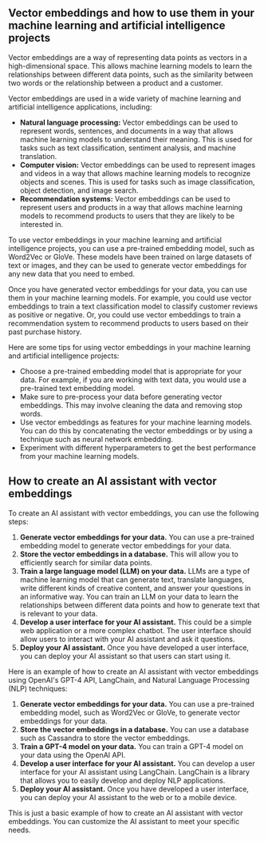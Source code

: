 ## Vector embeddings and how to use them in your machine learning and artificial intelligence projects

Vector embeddings are a way of representing data points as vectors in a high-dimensional space. This allows machine learning models to learn the relationships between different data points, such as the similarity between two words or the relationship between a product and a customer.

Vector embeddings are used in a wide variety of machine learning and artificial intelligence applications, including:

* **Natural language processing:** Vector embeddings can be used to represent words, sentences, and documents in a way that allows machine learning models to understand their meaning. This is used for tasks such as text classification, sentiment analysis, and machine translation.
* **Computer vision:** Vector embeddings can be used to represent images and videos in a way that allows machine learning models to recognize objects and scenes. This is used for tasks such as image classification, object detection, and image search.
* **Recommendation systems:** Vector embeddings can be used to represent users and products in a way that allows machine learning models to recommend products to users that they are likely to be interested in.

To use vector embeddings in your machine learning and artificial intelligence projects, you can use a pre-trained embedding model, such as Word2Vec or GloVe. These models have been trained on large datasets of text or images, and they can be used to generate vector embeddings for any new data that you need to embed.

Once you have generated vector embeddings for your data, you can use them in your machine learning models. For example, you could use vector embeddings to train a text classification model to classify customer reviews as positive or negative. Or, you could use vector embeddings to train a recommendation system to recommend products to users based on their past purchase history.

Here are some tips for using vector embeddings in your machine learning and artificial intelligence projects:

* Choose a pre-trained embedding model that is appropriate for your data. For example, if you are working with text data, you would use a pre-trained text embedding model.
* Make sure to pre-process your data before generating vector embeddings. This may involve cleaning the data and removing stop words.
* Use vector embeddings as features for your machine learning models. You can do this by concatenating the vector embeddings or by using a technique such as neural network embedding.
* Experiment with different hyperparameters to get the best performance from your machine learning models.

## How to create an AI assistant with vector embeddings

To create an AI assistant with vector embeddings, you can use the following steps:

1. **Generate vector embeddings for your data.** You can use a pre-trained embedding model to generate vector embeddings for your data.
2. **Store the vector embeddings in a database.** This will allow you to efficiently search for similar data points.
3. **Train a large language model (LLM) on your data.** LLMs are a type of machine learning model that can generate text, translate languages, write different kinds of creative content, and answer your questions in an informative way. You can train an LLM on your data to learn the relationships between different data points and how to generate text that is relevant to your data.
4. **Develop a user interface for your AI assistant.** This could be a simple web application or a more complex chatbot. The user interface should allow users to interact with your AI assistant and ask it questions.
5. **Deploy your AI assistant.** Once you have developed a user interface, you can deploy your AI assistant so that users can start using it.

Here is an example of how to create an AI assistant with vector embeddings using OpenAI's GPT-4 API, LangChain, and Natural Language Processing (NLP) techniques:

1. **Generate vector embeddings for your data.** You can use a pre-trained embedding model, such as Word2Vec or GloVe, to generate vector embeddings for your data.
2. **Store the vector embeddings in a database.** You can use a database such as Cassandra to store the vector embeddings.
3. **Train a GPT-4 model on your data.** You can train a GPT-4 model on your data using the OpenAI API.
4. **Develop a user interface for your AI assistant.** You can develop a user interface for your AI assistant using LangChain. LangChain is a library that allows you to easily develop and deploy NLP applications.
5. **Deploy your AI assistant.** Once you have developed a user interface, you can deploy your AI assistant to the web or to a mobile device.

This is just a basic example of how to create an AI assistant with vector embeddings. You can customize the AI assistant to meet your specific needs.
